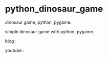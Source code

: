 # python_dinosaur_game
dinosaur game, python, pygame.

simple dinosaur game with python, pygame.

blog : 

youtube : 


